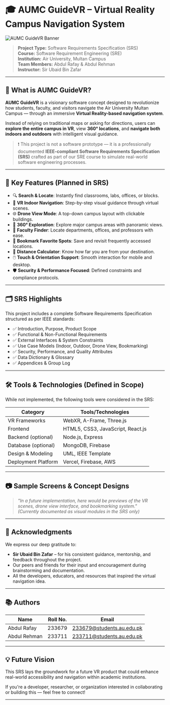 # 🎓 AUMC GuideVR – Virtual Reality Campus Navigation System

![AUMC GuideVR Banner](https://via.placeholder.com/1000x250?text=AUMC+GuideVR+%7C+Virtual+Reality+Campus+Navigation)

> **Project Type:** Software Requirements Specification (SRS)  
> **Course:** Software Requirement Engineering (SRE)  
> **Institution:** Air University, Multan Campus  
> **Team Members:** Abdul Rafay & Abdul Rehman  
> **Instructor:** Sir Ubaid Bin Zafar  

---

## 🧠 What is AUMC GuideVR?

**AUMC GuideVR** is a visionary software concept designed to revolutionize how students, faculty, and visitors navigate the Air University Multan Campus — through an immersive **Virtual Reality-based navigation system**.

Instead of relying on traditional maps or asking for directions, users can **explore the entire campus in VR**, view **360° locations**, and **navigate both indoors and outdoors** with intelligent visual guidance.

> ❗ This project is not a software prototype — it is a professionally documented **IEEE-compliant Software Requirements Specification (SRS)** crafted as part of our SRE course to simulate real-world software engineering processes.

---

## 🚀 Key Features (Planned in SRS)

- 🔍 **Search & Locate**: Instantly find classrooms, labs, offices, or blocks.
- 🧭 **VR Indoor Navigation**: Step-by-step visual guidance through virtual scenes.
- 🌐 **Drone View Mode**: A top-down campus layout with clickable buildings.
- 🏫 **360° Exploration**: Explore major campus areas with panoramic views.
- 📍 **Faculty Finder**: Locate departments, offices, and professors with ease.
- 💾 **Bookmark Favorite Spots**: Save and revisit frequently accessed locations.
- 📏 **Distance Calculator**: Know how far you are from your destination.
- 🖱️ **Touch & Orientation Support**: Smooth interaction for mobile and desktop.
- 🛡️ **Security & Performance Focused**: Defined constraints and compliance protocols.

---

## 🗂️ SRS Highlights

This project includes a complete Software Requirements Specification structured as per IEEE standards:

- ✅ Introduction, Purpose, Product Scope
- ✅ Functional & Non-Functional Requirements
- ✅ External Interfaces & System Constraints
- ✅ Use Case Models (Indoor, Outdoor, Drone View, Bookmarking)
- ✅ Security, Performance, and Quality Attributes
- ✅ Data Dictionary & Glossary
- ✅ Appendices & Group Log

---

## 🛠️ Tools & Technologies (Defined in Scope)

While not implemented, the following tools were considered in the SRS:

| Category              | Tools/Technologies |
|----------------------|--------------------|
| VR Frameworks        | WebXR, A-Frame, Three.js |
| Frontend             | HTML5, CSS3, JavaScript, React.js |
| Backend (optional)   | Node.js, Express |
| Database (optional)  | MongoDB, Firebase |
| Design & Modeling    | UML, IEEE Template |
| Deployment Platform  | Vercel, Firebase, AWS |

---

## 📷 Sample Screens & Concept Designs

> _"In a future implementation, here would be previews of the VR scenes, drone view interface, and bookmarking system."_  
*(Currently documented as visual modules in the SRS only)*

---

## 🤝 Acknowledgments

We express our deep gratitude to:

- **Sir Ubaid Bin Zafar** – for his consistent guidance, mentorship, and feedback throughout the project.
- Our peers and friends for their input and encouragement during brainstorming and documentation.
- All the developers, educators, and resources that inspired the virtual navigation idea.

---

## 📚 Authors

| Name          | Roll No. | Email                         |
|---------------|----------|-------------------------------|
| Abdul Rafay   | 233679   | 233679@students.au.edu.pk     |
| Abdul Rehman  | 233711   | 233711@students.au.edu.pk     |

---

## 💡 Future Vision

This SRS lays the groundwork for a future VR product that could enhance real-world accessibility and navigation within academic institutions.

If you're a developer, researcher, or organization interested in collaborating or building this — feel free to connect!

---


